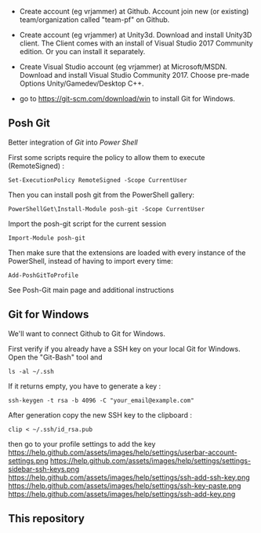 * Create account (eg vrjammer) at Github. Account join new (or existing) team/organization called "team-pf" on Github.

* Create account (eg vrjammer) at Unity3d. Download and install Unity3D client. 
The Client comes with an install of Visual Studio 2017 Community edition. Or you can install it separately.

* Create Visual Studio account (eg vrjammer) at Microsoft/MSDN. Download and install Visual Studio Community 2017. 
Choose pre-made Options Unity/Gamedev/Desktop C++.

* go to https://git-scm.com/download/win to install Git for Windows.

## Posh Git

Better integration of *Git* into *Power Shell*

First some scripts require the policy to allow them to execute (RemoteSigned) :
```
Set-ExecutionPolicy RemoteSigned -Scope CurrentUser
```
Then you can install posh git from the PowerShell gallery:
```
PowerShellGet\Install-Module posh-git -Scope CurrentUser
```
Import the posh-git script for the current session
```
Import-Module posh-git
```
Then make sure that the extensions are loaded with every instance of the PowerShell, instead of having to import every time:
```
Add-PoshGitToProfile
```
See Posh-Git main page and additional instructions

## Git for Windows

We'll want to connect Github to Git for Windows.

First verify if you already have a SSH key on your local Git for Windows. Open the "Git-Bash" tool and 
```
ls -al ~/.ssh
```
If it returns empty, you have to generate a key :
```
ssh-keygen -t rsa -b 4096 -C "your_email@example.com"
```
After generation copy the new SSH key to the clipboard :
```
clip < ~/.ssh/id_rsa.pub
```
then go to your profile settings to add the key
https://help.github.com/assets/images/help/settings/userbar-account-settings.png
https://help.github.com/assets/images/help/settings/settings-sidebar-ssh-keys.png
https://help.github.com/assets/images/help/settings/ssh-add-ssh-key.png
https://help.github.com/assets/images/help/settings/ssh-key-paste.png
https://help.github.com/assets/images/help/settings/ssh-add-key.png

## This repository

